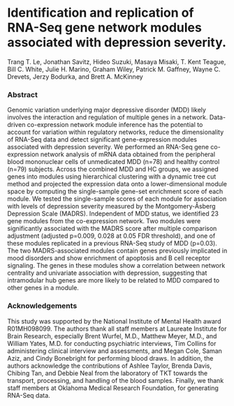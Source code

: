 # Identification and replication of RNA-Seq gene network modules associated with depression severity.
Trang T. Le, Jonathan Savitz, Hideo Suzuki, Masaya Misaki, T. Kent Teague,  Bill C. White, Julie H. Marino, Graham Wiley, Patrick M. Gaffney, Wayne C. Drevets, Jerzy Bodurka, 
and  Brett A. McKinney

### Abstract

Genomic variation underlying major depressive disorder (MDD) likely involves the interaction and regulation of multiple genes in a network. Data-driven co-expression network module inference has the potential to account for variation within regulatory networks, reduce the dimensionality of RNA-Seq data and detect significant gene-expression modules associated with depression severity. We performed an RNA-Seq gene co-expression network analysis of mRNA data obtained from the peripheral blood mononuclear cells of unmedicated MDD (n=78) and healthy control (n=79) subjects. Across the combined MDD and HC groups, we assigned genes into modules using hierarchical clustering with a dynamic tree cut method and projected the expression data onto a lower-dimensional module space by computing the single-sample gene-set enrichment score of each module. We tested the single-sample scores of each module for association with levels of depression severity measured by the Montgomery-Åsberg Depression Scale (MADRS). Independent of MDD status, we identified 23 gene modules from the co-expression network. Two modules were significantly associated with the MADRS score after multiple comparison adjustment (adjusted p=0.009, 0.028 at 0.05 FDR threshold), and one of these modules replicated in a previous RNA-Seq study of MDD (p=0.03). The two MADRS-associated modules contain genes previously implicated in mood disorders and show enrichment of apoptosis and B cell receptor signaling. The genes in these modules show a correlation between network centrality and univariate association with depression, suggesting that intramodular hub genes are more likely to be related to MDD compared to other genes in a module.

### Acknowledgements
This study was supported by the National Institute of Mental Health award R01MH098099. The authors thank all staff members at Laureate Institute for Brain Research, especially Brent Wurfel, M.D., Matthew Meyer, M.D., and William Yates, M.D. for conducting psychiatric interviews, Tim Collins for administering clinical interview and assessments, and Megan Cole, Saman Aziz, and Cindy Bonebright for performing blood draws. In addition, the authors acknowledge the contributions of Ashlee Taylor, Brenda Davis, Chibing Tan, and Debbie Neal from the laboratory of TKT towards the transport, processing, and handling of the blood samples. Finally, we thank staff members at Oklahoma Medical Research Foundation, for generating RNA-Seq data.
